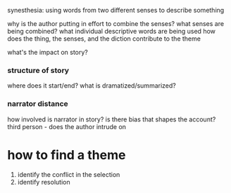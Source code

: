 synesthesia: using words from two different senses to describe something

why is the author putting in effort to combine the senses?
what senses are being combined?
what individual descriptive words are being used
how does the thing, the senses, and the diction contribute to the theme

what's the impact on story?

### structure of story
where does it start/end?
what is dramatized/summarized?

### narrator distance
how involved is narrator in story?
is there bias that shapes the account?
third person - does the author intrude on

# how to find a theme
1. identify the conflict in the selection
2. identify resolution